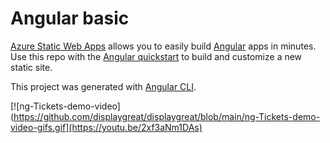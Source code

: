 # Angular basic

[Azure Static Web Apps](https://docs.microsoft.com/azure/static-web-apps/overview) allows you to easily build [Angular](https://angular.io/) apps in minutes. Use this repo with the [Angular quickstart](https://docs.microsoft.com/azure/static-web-apps/getting-started?tabs=angular) to build and customize a new static site.

This project was generated with [Angular CLI](https://github.com/angular/angular-cli).

[![ng-Tickets-demo-video](https://github.com/displaygreat/displaygreat/blob/main/ng-Tickets-demo-video-gifs.gif](https://youtu.be/2xf3aNm1DAs)
